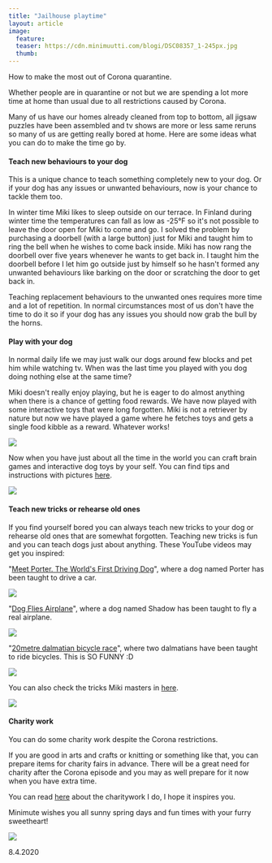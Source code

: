 ```yaml
---
title: "Jailhouse playtime"
layout: article
image:
  feature:
  teaser: https://cdn.minimuutti.com/blogi/DSC08357_1-245px.jpg
  thumb:
---
```


How to make the most out of Corona quarantine.

Whether people are in quarantine or not but we are spending a lot more time at home than usual due to all restrictions caused by Corona.

Many of us have our homes already cleaned from top to bottom, all jigsaw puzzles have been assembled and tv shows are more or less same reruns so many of us are getting really bored at home. Here are some ideas what you can do to make the time go by.

#### Teach new behaviours to your dog

This is a unique chance to teach something completely new to your dog. Or if your dog has any issues or unwanted behaviours, now is your chance to tackle them too. 

In winter time Miki likes to sleep outside on our terrace. In Finland during winter time the temperatures can fall as low as -25°F so it's not possible to leave the door open for Miki to come and go. I solved the problem by purchasing a doorbell (with a large button) just for Miki and taught him to ring the bell when he wishes to come back inside. Miki has now rang the doorbell over five years whenever he wants to get back in. I taught him the doorbell before I let him go outside just by himself so he hasn't formed any unwanted behaviours like barking on the door or scratching the door to get back in.

Teaching replacement behaviours to the unwanted ones requires more time and a lot of repetition. In normal circumstances most of us don't have the time to do it so if your dog has any issues you should now grab the bull by the horns.

#### Play with your dog

In normal daily life we may just walk our dogs around few blocks and pet him while watching tv. When was the last time you played with you dog doing nothing else at the same time?

Miki doesn't really enjoy playing, but he is eager to do almost anything when there is a chance of getting food rewards. We have now played with some interactive toys that were long forgotten. Miki is not a retriever by nature but now we have played a game where he fetches toys and gets a single food kibble as a reward. Whatever works!

![](https://cdn.minimuutti.com/blogi/DSC59046-800px.jpg)

Now when you have just about all the time in the world you can craft brain games and interactive dog toys by your self. You can find tips and instructions with pictures [here](https://minimuutti.com/en/brain-games/).

![](https://cdn.minimuutti.com/blogi/DSC51366-800px.jpg)

#### Teach new tricks or rehearse old ones

If you find yourself bored you can always teach new tricks to your dog or rehearse old ones that are somewhat forgotten. Teaching new tricks is fun and you can teach dogs just about anything. These YouTube videos may get you inspired:

"[Meet Porter. The World's First Driving Dog](https://www.youtube.com/watch?v=BWAK0J8Uhzk)", where a dog named Porter has been taught to drive a car.

[![](https://cdn.minimuutti.com/blogi/Porter.jpg)](https://www.youtube.com/watch?v=BWAK0J8Uhzk)

"[Dog Flies Airplane](https://www.youtube.com/watch?v=82DoCawpJCE)", where a dog named Shadow has been taught to fly a real airplane.

[![](https://cdn.minimuutti.com/blogi/Shadow.jpg)](https://www.youtube.com/watch?v=82DoCawpJCE)

"[20metre dalmatian bicycle race](https://www.youtube.com/watch?v=u4pmdMQ9nNA)", where two dalmatians have been taught to ride bicycles. This is SO FUNNY :D

[![](https://cdn.minimuutti.com/blogi/Dalmatian-race.jpg)](https://www.youtube.com/watch?v=u4pmdMQ9nNA)

You can also check the tricks Miki masters in [here](https://minimuutti.com/en/tricks/tricks-and-cues-that-Miki-knows/).

![](https://cdn.minimuutti.com/blogi/High5-800px.jpg)

#### Charity work

You can do some charity work despite the Corona restrictions.

If you are good in arts and crafts or knitting or something like that, you can prepare items for charity fairs in advance. There will be a great need for charity after the Corona episode and you may as well prepare for it now when you have extra time.

You can read [here](https://minimuutti.com/en/blog/happy-holidays/) about the charitywork I do, I hope it inspires you.

Minimute wishes you all sunny spring days and fun times with your furry sweetheart!

![](https://cdn.minimuutti.com/blogi/DSC23474-800px.jpg)


8.4.2020